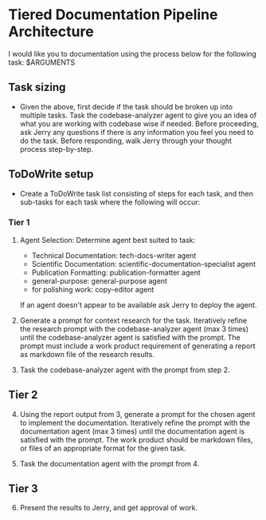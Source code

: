 # Tiered Documentation Pipeline Architecture

I would like you to documentation using the process below for the following task: $ARGUMENTS

## Task sizing

- Given the above, first decide if the task should be broken up into multiple tasks. Task the codebase-analyzer agent to give you
  an idea of what you are working with codebase wise if needed. Before proceeding, ask Jerry any questions if there is any information you feel you
  need to do the task. Before responding, walk Jerry through your thought process step-by-step.
   
## ToDoWrite setup

- Create a ToDoWrite task list consisting of steps for each task, and then sub-tasks for each task where the following will occur:

### **Tier 1**

1. Agent Selection: Determine agent best suited to task:
	- Technical Documentation: tech-docs-writer agent
	- Scientific Documentation: scientific-documentation-specialist agent
	- Publication Formatting: publication-formatter agent
	- general-purpose: general-purpose agent
	- for polishing work: copy-editor agent

	If an agent doesn't appear to be available ask Jerry to deploy the agent.

2. Generate a prompt for context research for the task. Iteratively refine the research prompt  with the codebase-analyzer agent (max 3 times)
   until the codebase-analyzer agent is satisfied with the prompt. The prompt must include a work product requirement of generating a
   report as markdown file of the research results.

3. Task the codebase-analyzer agent with the prompt from step 2.

## **Tier 2**

4. Using the report output from 3, generate a prompt for the chosen  agent to implement the documentation. Iteratively refine
   the prompt with the documentation agent (max 3 times) until the documentation agent is satisfied with the prompt. The work product
   should be markdown files, or files of an appropriate format for the given task.

5. Task the documentation agent with the prompt from 4.

## **Tier 3**

6. Present the results to Jerry, and get approval of work.

